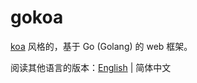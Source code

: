 # gokoa

[koa](https://github.com/koajs/koa) 风格的，基于 Go (Golang) 的 web 框架。

阅读其他语言的版本：[English](./README.md) | 简体中文
